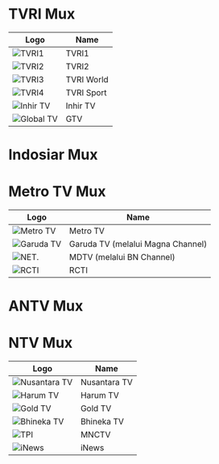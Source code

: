# TVRI Mux
Logo | Name
-- | --
![TVRI1](https://upload.wikimedia.org/wikipedia/commons/e/eb/TVRILogo2019.svg) | TVRI1
![TVRI2](https://upload.wikimedia.org/wikipedia/commons/e/eb/TVRILogo2019.svg) | TVRI2
![TVRI3](https://upload.wikimedia.org/wikipedia/commons/6/64/TVRI-World.svg) | TVRI World
![TVRI4](https://upload.wikimedia.org/wikipedia/commons/9/9e/TVRI_Sport_2022.svg) | TVRI Sport
![Inhir TV](https://upload.wikimedia.org/wikipedia/commons/a/a2/INHILTV.png) | Inhir TV
![Global TV](https://upload.wikimedia.org/wikipedia/commons/9/9c/GTV_%282017%29.svg) | GTV
# Indosiar Mux
# Metro TV Mux
Logo | Name
-- | --
![Metro TV](https://upload.wikimedia.org/wikipedia/id/c/c1/LogoMetroTVsince2010.svg) | Metro TV
![Garuda TV](https://upload.wikimedia.org/wikipedia/commons/c/cc/Logo_GarudaTV_Primer_Flat_2025.svg) | Garuda TV (melalui Magna Channel)
![NET.](https://upload.wikimedia.org/wikipedia/commons/8/89/MDTV_logo.svg) | MDTV (melalui BN Channel)
![RCTI](https://upload.wikimedia.org/wikipedia/commons/d/dd/RCTI_logo_2015.svg) | RCTI
# ANTV Mux
# NTV Mux
Logo | Name
-- | --
![Nusantara TV](https://upload.wikimedia.org/wikipedia/commons/9/91/Nusantara_TV_Symbol.svg) | Nusantara TV
![Harum TV](https://upload.wikimedia.org/wikipedia/commons/b/ba/Harumtv.png) | Harum TV
![Gold TV](https://upload.wikimedia.org/wikipedia/commons/8/82/Gold_TV_Indonesia.png) | Gold TV
![Bhineka TV](https://upload.wikimedia.org/wikipedia/commons/7/72/Bhineka_TV.png) | Bhineka TV
![TPI](https://upload.wikimedia.org/wikipedia/commons/b/b8/MNCTV_logo_2015.svg) | MNCTV
![iNews](https://upload.wikimedia.org/wikipedia/commons/a/a1/INews.svg) | iNews
